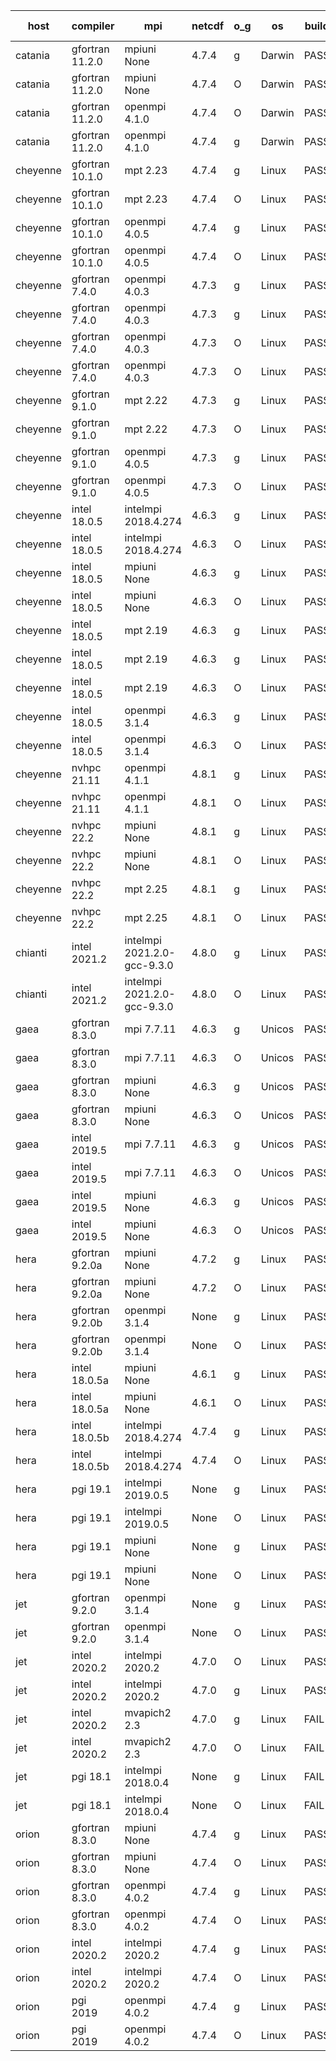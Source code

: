 

| host     | compiler                              | mpi                      | netcdf        | o_g        | os       | build       | u_pass          | u_fail          | s_pass            | s_fail            | e_pass             | e_fail             | nuopc_pass       | nuopc_fail       | artifacts link          |
|----------|---------------------------------------|--------------------------|---------------|------------|----------|-------------|-----------------|-----------------|-------------------|-------------------|--------------------|--------------------|------------------|------------------|-------------------------|
| catania | gfortran 11.2.0 | mpiuni None  | 4.7.4  | g | Darwin | PASS | 12316 | 0 | 8 | 0 | 43 | 0 | None | None | <a href="https://github.com/esmf-org/esmf-test-artifacts/tree/0f9bf9d897d45249112e45592c19618191d15bb2/update_pio2.5.9/gfortran/11.2.0/g/mpiuni/None" target="_blank">0f9bf9d</a> | 
| catania | gfortran 11.2.0 | mpiuni None  | 4.7.4  | O | Darwin | PASS | 12316 | 0 | 8 | 0 | 43 | 0 | None | None | <a href="https://github.com/esmf-org/esmf-test-artifacts/tree/51ae1acadc7498485f85d6336db93a2e068eb1b0/update_pio2.5.9/gfortran/11.2.0/O/mpiuni/None" target="_blank">51ae1ac</a> | 
| catania | gfortran 11.2.0 | openmpi 4.1.0  | 4.7.4  | O | Darwin | PASS | 13863 | 9 | 49 | 0 | 80 | 0 | 47 | 5 | <a href="https://github.com/esmf-org/esmf-test-artifacts/tree/a5c41de25ca64c2ed67a67d8b096d55a70d72b57/update_pio2.5.9/gfortran/11.2.0/O/openmpi/4.1.0" target="_blank">a5c41de</a> | 
| catania | gfortran 11.2.0 | openmpi 4.1.0  | 4.7.4  | g | Darwin | PASS | 13863 | 9 | 49 | 0 | 80 | 0 | 47 | 5 | <a href="https://github.com/esmf-org/esmf-test-artifacts/tree/acbae46a7829d5eb1f8804232bfd0b93aac521ff/update_pio2.5.9/gfortran/11.2.0/g/openmpi/4.1.0" target="_blank">acbae46</a> | 
| cheyenne | gfortran 10.1.0 | mpt 2.23  | 4.7.4  | g | Linux | PASS | 13872 | 0 | 49 | 0 | 80 | 0 | 52 | 0 | <a href="https://github.com/esmf-org/esmf-test-artifacts/tree/d478a3c1b30d6406b61b4e38283ca833507c8767/update_pio2.5.9/gfortran/10.1.0/g/mpt/2.23" target="_blank">d478a3c</a> | 
| cheyenne | gfortran 10.1.0 | mpt 2.23  | 4.7.4  | O | Linux | PASS | 13872 | 0 | 49 | 0 | 80 | 0 | 52 | 0 | <a href="https://github.com/esmf-org/esmf-test-artifacts/tree/b3b58da64847cd77015351a1663d5d5984134ae1/update_pio2.5.9/gfortran/10.1.0/O/mpt/2.23" target="_blank">b3b58da</a> | 
| cheyenne | gfortran 10.1.0 | openmpi 4.0.5  | 4.7.4  | g | Linux | PASS | 13872 | 0 | 49 | 0 | 80 | 0 | 52 | 0 | <a href="https://github.com/esmf-org/esmf-test-artifacts/tree/2edebdca309655067003a66f6eaa19c02594f879/update_pio2.5.9/gfortran/10.1.0/g/openmpi/4.0.5" target="_blank">2edebdc</a> | 
| cheyenne | gfortran 10.1.0 | openmpi 4.0.5  | 4.7.4  | O | Linux | PASS | 13872 | 0 | 49 | 0 | 80 | 0 | 52 | 0 | <a href="https://github.com/esmf-org/esmf-test-artifacts/tree/7ef17d262881fbe604cae8660a4764c47b8a6ffa/update_pio2.5.9/gfortran/10.1.0/O/openmpi/4.0.5" target="_blank">7ef17d2</a> | 
| cheyenne | gfortran 7.4.0 | openmpi 4.0.3  | 4.7.3  | g | Linux | PASS | 13872 | 0 | 49 | 0 | 80 | 0 | 50 | 2 | <a href="https://github.com/esmf-org/esmf-test-artifacts/tree/a2dad901f25b2db37437ae263c4c61eb032b375c/update_pio2.5.9/gfortran/7.4.0/g/openmpi/4.0.3" target="_blank">a2dad90</a> | 
| cheyenne | gfortran 7.4.0 | openmpi 4.0.3  | 4.7.3  | g | Linux | PASS | 13872 | 0 | 49 | 0 | 80 | 0 | 52 | 0 | <a href="https://github.com/esmf-org/esmf-test-artifacts/tree/4c7d790e06c3a7854e242877999b829ffcbcefab/update_pio2.5.9/gfortran/7.4.0/g/openmpi/4.0.3" target="_blank">4c7d790</a> | 
| cheyenne | gfortran 7.4.0 | openmpi 4.0.3  | 4.7.3  | O | Linux | PASS | 0 | 8994 | 0 | 49 | 0 | 80 | 0 | 52 | <a href="https://github.com/esmf-org/esmf-test-artifacts/tree/a84fd26c04ee31d278c51d8d64a743b6f209bac8/update_pio2.5.9/gfortran/7.4.0/O/openmpi/4.0.3" target="_blank">a84fd26</a> | 
| cheyenne | gfortran 7.4.0 | openmpi 4.0.3  | 4.7.3  | O | Linux | PASS | 13872 | 0 | 49 | 0 | 80 | 0 | 52 | 0 | <a href="https://github.com/esmf-org/esmf-test-artifacts/tree/2371defeeed5b83cff83a4f7751a36b4c56e7bca/update_pio2.5.9/gfortran/7.4.0/O/openmpi/4.0.3" target="_blank">2371def</a> | 
| cheyenne | gfortran 9.1.0 | mpt 2.22  | 4.7.3  | g | Linux | PASS | 13872 | 0 | 49 | 0 | 80 | 0 | 52 | 0 | <a href="https://github.com/esmf-org/esmf-test-artifacts/tree/b980a100a83c38f7283bed737f40abdc17cb2265/update_pio2.5.9/gfortran/9.1.0/g/mpt/2.22" target="_blank">b980a10</a> | 
| cheyenne | gfortran 9.1.0 | mpt 2.22  | 4.7.3  | O | Linux | PASS | 13872 | 0 | 49 | 0 | 80 | 0 | 52 | 0 | <a href="https://github.com/esmf-org/esmf-test-artifacts/tree/e9739fc0605e3c3e35230b0fb5f30f45dd9afe07/update_pio2.5.9/gfortran/9.1.0/O/mpt/2.22" target="_blank">e9739fc</a> | 
| cheyenne | gfortran 9.1.0 | openmpi 4.0.5  | 4.7.3  | g | Linux | PASS | 13872 | 0 | 49 | 0 | 80 | 0 | 52 | 0 | <a href="https://github.com/esmf-org/esmf-test-artifacts/tree/06a2d7f3b29cd82e1b4ce1f0db942b72abc357b7/update_pio2.5.9/gfortran/9.1.0/g/openmpi/4.0.5" target="_blank">06a2d7f</a> | 
| cheyenne | gfortran 9.1.0 | openmpi 4.0.5  | 4.7.3  | O | Linux | PASS | 13872 | 0 | 49 | 0 | 80 | 0 | 52 | 0 | <a href="https://github.com/esmf-org/esmf-test-artifacts/tree/1806e4d0619025300bac5a372848e1c676e8c685/update_pio2.5.9/gfortran/9.1.0/O/openmpi/4.0.5" target="_blank">1806e4d</a> | 
| cheyenne | intel 18.0.5 | intelmpi 2018.4.274  | 4.6.3  | g | Linux | PASS | 13872 | 0 | 49 | 0 | 80 | 0 | 52 | 0 | <a href="https://github.com/esmf-org/esmf-test-artifacts/tree/41041f44f4e6e782f53229e5be1ff2b1c96c0e4f/update_pio2.5.9/intel/18.0.5/g/intelmpi/2018.4.274" target="_blank">41041f4</a> | 
| cheyenne | intel 18.0.5 | intelmpi 2018.4.274  | 4.6.3  | O | Linux | PASS | 13872 | 0 | 49 | 0 | 80 | 0 | 52 | 0 | <a href="https://github.com/esmf-org/esmf-test-artifacts/tree/105d923c4cfb7030de51ecefd20500cd71537a63/update_pio2.5.9/intel/18.0.5/O/intelmpi/2018.4.274" target="_blank">105d923</a> | 
| cheyenne | intel 18.0.5 | mpiuni None  | 4.6.3  | g | Linux | PASS | 12316 | 0 | 8 | 0 | 43 | 0 | None | None | <a href="https://github.com/esmf-org/esmf-test-artifacts/tree/c61a4698f73bf37959b75c1e93d07d98e1266ad1/update_pio2.5.9/intel/18.0.5/g/mpiuni/None" target="_blank">c61a469</a> | 
| cheyenne | intel 18.0.5 | mpiuni None  | 4.6.3  | O | Linux | PASS | 12316 | 0 | 8 | 0 | 43 | 0 | None | None | <a href="https://github.com/esmf-org/esmf-test-artifacts/tree/0b63a325cdff9a7c8f9f025e2439dba8a3c2c354/update_pio2.5.9/intel/18.0.5/O/mpiuni/None" target="_blank">0b63a32</a> | 
| cheyenne | intel 18.0.5 | mpt 2.19  | 4.6.3  | g | Linux | PASS | None | None | None | None | None | None | None | None | <a href="https://github.com/esmf-org/esmf-test-artifacts/tree/37124909ba7ffb2439a9d800d1fe82e1c1c9d34a/update_pio2.5.9/intel/18.0.5/g/mpt/2.19" target="_blank">3712490</a> | 
| cheyenne | intel 18.0.5 | mpt 2.19  | 4.6.3  | g | Linux | PASS | 13872 | 0 | 49 | 0 | 80 | 0 | 52 | 0 | <a href="https://github.com/esmf-org/esmf-test-artifacts/tree/78eb43f307faae61604c8ba13261087b705b7cad/update_pio2.5.9/intel/18.0.5/g/mpt/2.19" target="_blank">78eb43f</a> | 
| cheyenne | intel 18.0.5 | mpt 2.19  | 4.6.3  | O | Linux | PASS | 13872 | 0 | 49 | 0 | 80 | 0 | 52 | 0 | <a href="https://github.com/esmf-org/esmf-test-artifacts/tree/c1d522dfa335996f1020c4095d0ce7e46ec31888/update_pio2.5.9/intel/18.0.5/O/mpt/2.19" target="_blank">c1d522d</a> | 
| cheyenne | intel 18.0.5 | openmpi 3.1.4  | 4.6.3  | g | Linux | PASS | 13872 | 0 | 49 | 0 | 80 | 0 | 52 | 0 | <a href="https://github.com/esmf-org/esmf-test-artifacts/tree/2451b6c1ab2d65ba38354565fa8e021aa25f211d/update_pio2.5.9/intel/18.0.5/g/openmpi/3.1.4" target="_blank">2451b6c</a> | 
| cheyenne | intel 18.0.5 | openmpi 3.1.4  | 4.6.3  | O | Linux | PASS | 13872 | 0 | 49 | 0 | 80 | 0 | 52 | 0 | <a href="https://github.com/esmf-org/esmf-test-artifacts/tree/b91289921136118bc821d36594e237e1d987559a/update_pio2.5.9/intel/18.0.5/O/openmpi/3.1.4" target="_blank">b912899</a> | 
| cheyenne | nvhpc 21.11 | openmpi 4.1.1  | 4.8.1  | g | Linux | PASS | 12977 | 895 | 35 | 14 | 66 | 14 | 10 | 42 | <a href="https://github.com/esmf-org/esmf-test-artifacts/tree/a63abb303068ba540fcc258e1be773fdfc9173de/update_pio2.5.9/nvhpc/21.11/g/openmpi/4.1.1" target="_blank">a63abb3</a> | 
| cheyenne | nvhpc 21.11 | openmpi 4.1.1  | 4.8.1  | O | Linux | PASS | 13867 | 5 | 49 | 0 | 80 | 0 | 45 | 7 | <a href="https://github.com/esmf-org/esmf-test-artifacts/tree/3d21652f4a4f0196c87de2c1e10650bb63945725/update_pio2.5.9/nvhpc/21.11/O/openmpi/4.1.1" target="_blank">3d21652</a> | 
| cheyenne | nvhpc 22.2 | mpiuni None  | 4.8.1  | g | Linux | PASS | 11679 | 637 | 4 | 4 | 40 | 3 | None | None | <a href="https://github.com/esmf-org/esmf-test-artifacts/tree/8817b0ec1bcb202e6f69f982874291123e4054b1/update_pio2.5.9/nvhpc/22.2/g/mpiuni/None" target="_blank">8817b0e</a> | 
| cheyenne | nvhpc 22.2 | mpiuni None  | 4.8.1  | O | Linux | PASS | 12314 | 2 | 8 | 0 | 43 | 0 | None | None | <a href="https://github.com/esmf-org/esmf-test-artifacts/tree/8c554e611af7ddcc8a51a3715d01f56ac3a34ddd/update_pio2.5.9/nvhpc/22.2/O/mpiuni/None" target="_blank">8c554e6</a> | 
| cheyenne | nvhpc 22.2 | mpt 2.25  | 4.8.1  | g | Linux | PASS | 12979 | 893 | 35 | 14 | 66 | 14 | 0 | 0 | <a href="https://github.com/esmf-org/esmf-test-artifacts/tree/07dc2c1d757c31ea4798fa47211677fb81564fa7/update_pio2.5.9/nvhpc/22.2/g/mpt/2.25" target="_blank">07dc2c1</a> | 
| cheyenne | nvhpc 22.2 | mpt 2.25  | 4.8.1  | O | Linux | PASS | 13869 | 3 | 49 | 0 | 80 | 0 | 45 | 7 | <a href="https://github.com/esmf-org/esmf-test-artifacts/tree/5b301f98d6cf91c48f5b4f5f54ee3396cf155699/update_pio2.5.9/nvhpc/22.2/O/mpt/2.25" target="_blank">5b301f9</a> | 
| chianti | intel 2021.2 | intelmpi 2021.2.0-gcc-9.3.0  | 4.8.0  | g | Linux | PASS | 13872 | 0 | 49 | 0 | 80 | 0 | 52 | 0 | <a href="https://github.com/esmf-org/esmf-test-artifacts/tree/d1b941a014c0b0edc7ae512b22df8742548dffcc/update_pio2.5.9/intel/2021.2/g/intelmpi/2021.2.0-gcc-9.3.0" target="_blank">d1b941a</a> | 
| chianti | intel 2021.2 | intelmpi 2021.2.0-gcc-9.3.0  | 4.8.0  | O | Linux | PASS | 13872 | 0 | 49 | 0 | 80 | 0 | 52 | 0 | <a href="https://github.com/esmf-org/esmf-test-artifacts/tree/14dfbdd53af90ded89f96c0214fe95a440d234f1/update_pio2.5.9/intel/2021.2/O/intelmpi/2021.2.0-gcc-9.3.0" target="_blank">14dfbdd</a> | 
| gaea | gfortran 8.3.0 | mpi 7.7.11  | 4.6.3  | g | Unicos | PASS | 13871 | 1 | 49 | 0 | 80 | 0 | 47 | 5 | <a href="https://github.com/esmf-org/esmf-test-artifacts/tree/f7b242f46246bf54862078379fe7e4f5a22e1ce9/update_pio2.5.9/gfortran/8.3.0/g/mpi/7.7.11" target="_blank">f7b242f</a> | 
| gaea | gfortran 8.3.0 | mpi 7.7.11  | 4.6.3  | O | Unicos | PASS | 13871 | 1 | 49 | 0 | 80 | 0 | 47 | 5 | <a href="https://github.com/esmf-org/esmf-test-artifacts/tree/46af839a65474c92cc4d3d730a687ad0a2e0c503/update_pio2.5.9/gfortran/8.3.0/O/mpi/7.7.11" target="_blank">46af839</a> | 
| gaea | gfortran 8.3.0 | mpiuni None  | 4.6.3  | g | Unicos | PASS | 12316 | 0 | 8 | 0 | 43 | 0 | None | None | <a href="https://github.com/esmf-org/esmf-test-artifacts/tree/f24bd877f9609bbeb4b8bc2635876137bdf2c6a3/update_pio2.5.9/gfortran/8.3.0/g/mpiuni/None" target="_blank">f24bd87</a> | 
| gaea | gfortran 8.3.0 | mpiuni None  | 4.6.3  | O | Unicos | PASS | 12316 | 0 | 8 | 0 | 43 | 0 | None | None | <a href="https://github.com/esmf-org/esmf-test-artifacts/tree/5de95e7b3916a3064c1084c932a3d37a468836ab/update_pio2.5.9/gfortran/8.3.0/O/mpiuni/None" target="_blank">5de95e7</a> | 
| gaea | intel 2019.5 | mpi 7.7.11  | 4.6.3  | g | Unicos | PASS | 13857 | 15 | 49 | 0 | 80 | 0 | 47 | 5 | <a href="https://github.com/esmf-org/esmf-test-artifacts/tree/eee30ce14d0c72906940d1510f8c29f9b87332f0/update_pio2.5.9/intel/2019.5/g/mpi/7.7.11" target="_blank">eee30ce</a> | 
| gaea | intel 2019.5 | mpi 7.7.11  | 4.6.3  | O | Unicos | PASS | 13857 | 15 | 49 | 0 | 80 | 0 | 47 | 5 | <a href="https://github.com/esmf-org/esmf-test-artifacts/tree/ce458bb7db0b0ec80f49c70be95eb30c1265a26c/update_pio2.5.9/intel/2019.5/O/mpi/7.7.11" target="_blank">ce458bb</a> | 
| gaea | intel 2019.5 | mpiuni None  | 4.6.3  | g | Unicos | PASS | 12301 | 15 | 8 | 0 | 43 | 0 | None | None | <a href="https://github.com/esmf-org/esmf-test-artifacts/tree/1652e5c8b57c0882f221dc8b1297effd47c393bf/update_pio2.5.9/intel/2019.5/g/mpiuni/None" target="_blank">1652e5c</a> | 
| gaea | intel 2019.5 | mpiuni None  | 4.6.3  | O | Unicos | PASS | 12301 | 15 | 8 | 0 | 43 | 0 | None | None | <a href="https://github.com/esmf-org/esmf-test-artifacts/tree/7691809c52c90757e423d79a21bdcc121a869415/update_pio2.5.9/intel/2019.5/O/mpiuni/None" target="_blank">7691809</a> | 
| hera | gfortran 9.2.0a | mpiuni None  | 4.7.2  | g | Linux | PASS | 12316 | 0 | 8 | 0 | 43 | 0 | None | None | <a href="https://github.com/esmf-org/esmf-test-artifacts/tree/4b9f9a83a6a5b5323b25a3da70a077adeddca3e6/update_pio2.5.9/gfortran/9.2.0a/g/mpiuni/None" target="_blank">4b9f9a8</a> | 
| hera | gfortran 9.2.0a | mpiuni None  | 4.7.2  | O | Linux | PASS | 12316 | 0 | 8 | 0 | 43 | 0 | None | None | <a href="https://github.com/esmf-org/esmf-test-artifacts/tree/a7b6d6eb8cce05c45626b691383d0a2a27a77311/update_pio2.5.9/gfortran/9.2.0a/O/mpiuni/None" target="_blank">a7b6d6e</a> | 
| hera | gfortran 9.2.0b | openmpi 3.1.4  | None  | g | Linux | PASS | 13872 | 0 | 49 | 0 | 80 | 0 | 52 | 0 | <a href="https://github.com/esmf-org/esmf-test-artifacts/tree/3d81726b522b2542354f6ebb8bf60b6a6ff5b587/update_pio2.5.9/gfortran/9.2.0b/g/openmpi/3.1.4" target="_blank">3d81726</a> | 
| hera | gfortran 9.2.0b | openmpi 3.1.4  | None  | O | Linux | PASS | 13872 | 0 | 49 | 0 | 80 | 0 | 52 | 0 | <a href="https://github.com/esmf-org/esmf-test-artifacts/tree/68b7606147f7d63a595a861419fe5c0e4149e564/update_pio2.5.9/gfortran/9.2.0b/O/openmpi/3.1.4" target="_blank">68b7606</a> | 
| hera | intel 18.0.5a | mpiuni None  | 4.6.1  | g | Linux | PASS | 12316 | 0 | 8 | 0 | 43 | 0 | None | None | <a href="https://github.com/esmf-org/esmf-test-artifacts/tree/92b75bca40a57404bb3bb2c554d0b87f8623f0e9/update_pio2.5.9/intel/18.0.5a/g/mpiuni/None" target="_blank">92b75bc</a> | 
| hera | intel 18.0.5a | mpiuni None  | 4.6.1  | O | Linux | PASS | 12316 | 0 | 8 | 0 | 43 | 0 | None | None | <a href="https://github.com/esmf-org/esmf-test-artifacts/tree/61532b825599eaf4424b6a95478c56a42cf915eb/update_pio2.5.9/intel/18.0.5a/O/mpiuni/None" target="_blank">61532b8</a> | 
| hera | intel 18.0.5b | intelmpi 2018.4.274  | 4.7.4  | g | Linux | PASS | 13872 | 0 | 49 | 0 | 80 | 0 | 52 | 0 | <a href="https://github.com/esmf-org/esmf-test-artifacts/tree/998e3ce05e5365bf4ebc849f303efbcb2168ee0f/update_pio2.5.9/intel/18.0.5b/g/intelmpi/2018.4.274" target="_blank">998e3ce</a> | 
| hera | intel 18.0.5b | intelmpi 2018.4.274  | 4.7.4  | O | Linux | PASS | 13872 | 0 | 49 | 0 | 80 | 0 | 52 | 0 | <a href="https://github.com/esmf-org/esmf-test-artifacts/tree/f6549d446e9a0b79e4b53075c2078bcd12999e11/update_pio2.5.9/intel/18.0.5b/O/intelmpi/2018.4.274" target="_blank">f6549d4</a> | 
| hera | pgi 19.1 | intelmpi 2019.0.5  | None  | g | Linux | PASS | None | None | None | None | None | None | None | None | <a href="https://github.com/esmf-org/esmf-test-artifacts/tree/86ed3c390a361038449a7633efbd740e47871498/update_pio2.5.9/pgi/19.1/g/intelmpi/2019.0.5" target="_blank">86ed3c3</a> | 
| hera | pgi 19.1 | intelmpi 2019.0.5  | None  | O | Linux | PASS | None | None | None | None | None | None | None | None | <a href="https://github.com/esmf-org/esmf-test-artifacts/tree/9d0d056fcfff1f036eddb01011ea681c0da50b71/update_pio2.5.9/pgi/19.1/O/intelmpi/2019.0.5" target="_blank">9d0d056</a> | 
| hera | pgi 19.1 | mpiuni None  | None  | g | Linux | PASS | 11685 | 631 | 4 | 4 | None | None | None | None | <a href="https://github.com/esmf-org/esmf-test-artifacts/tree/9d0ce772d1ad5a308537ae9e0f2c8cf9e33e3729/update_pio2.5.9/pgi/19.1/g/mpiuni/None" target="_blank">9d0ce77</a> | 
| hera | pgi 19.1 | mpiuni None  | None  | O | Linux | PASS | 11685 | 631 | 6 | 2 | None | None | None | None | <a href="https://github.com/esmf-org/esmf-test-artifacts/tree/b7082c472289f807c002bf46bb2eb4effe8fab13/update_pio2.5.9/pgi/19.1/O/mpiuni/None" target="_blank">b7082c4</a> | 
| jet | gfortran 9.2.0 | openmpi 3.1.4  | None  | g | Linux | PASS | 13872 | 0 | 49 | 0 | 80 | 0 | 52 | 0 | <a href="https://github.com/esmf-org/esmf-test-artifacts/tree/98baa3345915d810a76e7b56524e3575d629c58b/update_pio2.5.9/gfortran/9.2.0/g/openmpi/3.1.4" target="_blank">98baa33</a> | 
| jet | gfortran 9.2.0 | openmpi 3.1.4  | None  | O | Linux | PASS | 13872 | 0 | 49 | 0 | 80 | 0 | 52 | 0 | <a href="https://github.com/esmf-org/esmf-test-artifacts/tree/b52312e236097d19bc40d8761acd7452aa196dd1/update_pio2.5.9/gfortran/9.2.0/O/openmpi/3.1.4" target="_blank">b52312e</a> | 
| jet | intel 2020.2 | intelmpi 2020.2  | 4.7.0  | O | Linux | PASS | 13872 | 0 | 49 | 0 | 80 | 0 | 52 | 0 | <a href="https://github.com/esmf-org/esmf-test-artifacts/tree/8f63b3942d9faff38963930c69c084b032576e09/update_pio2.5.9/intel/2020.2/O/intelmpi/2020.2" target="_blank">8f63b39</a> | 
| jet | intel 2020.2 | intelmpi 2020.2  | 4.7.0  | g | Linux | PASS | 13872 | 0 | 49 | 0 | 80 | 0 | 52 | 0 | <a href="https://github.com/esmf-org/esmf-test-artifacts/tree/7e980eb4b37fbf558bba5c3a275b8eefd08dd49a/update_pio2.5.9/intel/2020.2/g/intelmpi/2020.2" target="_blank">7e980eb</a> | 
| jet | intel 2020.2 | mvapich2 2.3  | 4.7.0  | g | Linux | FAIL | None | None | None | None | None | None | None | None | <a href="https://github.com/esmf-org/esmf-test-artifacts/tree/742c4d45f745a8102c8cec8892bfdabc068b5839/update_pio2.5.9/intel/2020.2/g/mvapich2/2.3" target="_blank">742c4d4</a> | 
| jet | intel 2020.2 | mvapich2 2.3  | 4.7.0  | O | Linux | FAIL | None | None | None | None | None | None | None | None | <a href="https://github.com/esmf-org/esmf-test-artifacts/tree/a07224849dfff552b476f44c352657dc92dabf82/update_pio2.5.9/intel/2020.2/O/mvapich2/2.3" target="_blank">a072248</a> | 
| jet | pgi 18.1 | intelmpi 2018.0.4  | None  | g | Linux | FAIL | None | None | None | None | None | None | None | None | <a href="https://github.com/esmf-org/esmf-test-artifacts/tree/e363a8c020d1114ac552201a775082e6e92987c5/update_pio2.5.9/pgi/18.1/g/intelmpi/2018.0.4" target="_blank">e363a8c</a> | 
| jet | pgi 18.1 | intelmpi 2018.0.4  | None  | O | Linux | FAIL | None | None | None | None | None | None | None | None | <a href="https://github.com/esmf-org/esmf-test-artifacts/tree/44af8746bfd8f6ceb8108b5796bfa1e0eed85fa5/update_pio2.5.9/pgi/18.1/O/intelmpi/2018.0.4" target="_blank">44af874</a> | 
| orion | gfortran 8.3.0 | mpiuni None  | 4.7.4  | g | Linux | PASS | 12316 | 0 | 8 | 0 | 43 | 0 | None | None | <a href="https://github.com/esmf-org/esmf-test-artifacts/tree/62a5d908cd41b109d1432fae064083de4ca49410/update_pio2.5.9/gfortran/8.3.0/g/mpiuni/None" target="_blank">62a5d90</a> | 
| orion | gfortran 8.3.0 | mpiuni None  | 4.7.4  | O | Linux | PASS | 12316 | 0 | 8 | 0 | 43 | 0 | None | None | <a href="https://github.com/esmf-org/esmf-test-artifacts/tree/075768d2c8ba69aef1205181a85d0d9c860d8f50/update_pio2.5.9/gfortran/8.3.0/O/mpiuni/None" target="_blank">075768d</a> | 
| orion | gfortran 8.3.0 | openmpi 4.0.2  | 4.7.4  | g | Linux | PASS | 13872 | 0 | 49 | 0 | 80 | 0 | 50 | 2 | <a href="https://github.com/esmf-org/esmf-test-artifacts/tree/3a51c268c25f90989b7ea7820cc4f6199cdfbff6/update_pio2.5.9/gfortran/8.3.0/g/openmpi/4.0.2" target="_blank">3a51c26</a> | 
| orion | gfortran 8.3.0 | openmpi 4.0.2  | 4.7.4  | O | Linux | PASS | 13872 | 0 | 49 | 0 | 80 | 0 | 50 | 2 | <a href="https://github.com/esmf-org/esmf-test-artifacts/tree/3f0c8dffc2e88e0ceb4b9f4769141ca1166a967c/update_pio2.5.9/gfortran/8.3.0/O/openmpi/4.0.2" target="_blank">3f0c8df</a> | 
| orion | intel 2020.2 | intelmpi 2020.2  | 4.7.4  | g | Linux | PASS | 13872 | 0 | 49 | 0 | 80 | 0 | 50 | 2 | <a href="https://github.com/esmf-org/esmf-test-artifacts/tree/f4f9f5c92506aabe0868557ad6a609b549de2b86/update_pio2.5.9/intel/2020.2/g/intelmpi/2020.2" target="_blank">f4f9f5c</a> | 
| orion | intel 2020.2 | intelmpi 2020.2  | 4.7.4  | O | Linux | PASS | 13872 | 0 | 49 | 0 | 80 | 0 | 50 | 2 | <a href="https://github.com/esmf-org/esmf-test-artifacts/tree/b8c7d85136f483849352903567e2fa1a2b8576c4/update_pio2.5.9/intel/2020.2/O/intelmpi/2020.2" target="_blank">b8c7d85</a> | 
| orion | pgi 2019 | openmpi 4.0.2  | 4.7.4  | g | Linux | PASS | None | None | None | None | None | None | None | None | <a href="https://github.com/esmf-org/esmf-test-artifacts/tree/6b9e5359082332430ff6037d31789c92beb0177f/update_pio2.5.9/pgi/2019/g/openmpi/4.0.2" target="_blank">6b9e535</a> | 
| orion | pgi 2019 | openmpi 4.0.2  | 4.7.4  | O | Linux | PASS | None | None | None | None | None | None | None | None | <a href="https://github.com/esmf-org/esmf-test-artifacts/tree/3700b752e5b09469e9384e7eb8983fe2af6f3951/update_pio2.5.9/pgi/2019/O/openmpi/4.0.2" target="_blank">3700b75</a> | 
